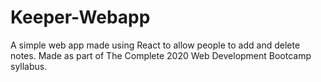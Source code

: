 # Keeper-Webapp
A simple web app made using React to allow people to add and delete notes. Made as part of The Complete 2020 Web Development Bootcamp syllabus.
